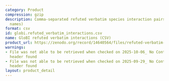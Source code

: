```yaml
---
category: Product
compression: gzip
description: Comma-separated refuted verbatim species interaction pairs (original
  names)
format: csv
id: globi.refuted_verbatim_interactions.csv
name: GloBI refuted verbatim interactions (CSV)
product_url: https://zenodo.org/record/14640564/files/refuted-verbatim-interactions.csv.gz
warnings:
- File was not able to be retrieved when checked on 2025-10-06_ No Content-Length
  header found
- File was not able to be retrieved when checked on 2025-09-29_ No Content-Length
  header found
layout: product_detail
---
```

